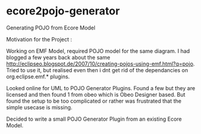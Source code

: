 ecore2pojo-generator
====================

Generating POJO from Ecore Model

Motivation for the Project : 

Working on EMF Model, required POJO model for the same diagram. I had blogged a few years back about the same http://eclipseo.blogspot.de/2007/10/creating-pojos-using-emf.html?q=pojo. Tried to use it, but realised even then i dnt get rid of the dependancies on org.eclipse.emf.* plugins.

Looked online for UML to POJO Generator Plugins. Found a few but they are licensed and then found 1 from obeo which is Obeo Designer based. But found the setup to be too complicated or rather was frustrated that the simple usecase is missing.

Decided to write a small POJO Generator Plugin from an existing Ecore Model.
